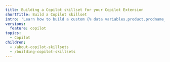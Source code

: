 ```yaml
---
title: Building a Copilot skillset for your Copilot Extension
shortTitle: Build a Copilot skillset
intro: 'Learn how to build a custom {% data variables.product.prodname_copilot_skillset_short %} to combine custom skills and extend the capabilities of {% data variables.product.prodname_copilot_short %}.'
versions:
  feature: copilot
topics:
  - Copilot
children:
  - /about-copilot-skillsets
  - /building-copilot-skillsets
---
```


